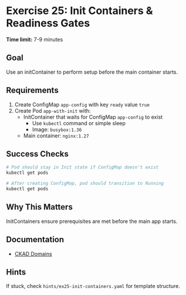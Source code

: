 # Exercise 25: Init Containers & Readiness Gates

**Time limit:** 7-9 minutes

## Goal
Use an initContainer to perform setup before the main container starts.

## Requirements
1. Create ConfigMap `app-config` with key `ready` value `true`
2. Create Pod `app-with-init` with:
   - InitContainer that waits for ConfigMap `app-config` to exist
     - Use `kubectl` command or simple sleep
     - Image: `busybox:1.36`
   - Main container: `nginx:1.27`

## Success Checks
```bash
# Pod should stay in Init state if ConfigMap doesn't exist
kubectl get pods

# After creating ConfigMap, pod should transition to Running
kubectl get pods
```

## Why This Matters
InitContainers ensure prerequisites are met before the main app starts.

## Documentation
- [CKAD Domains](https://training.linuxfoundation.org/certification/certified-kubernetes-application-developer-ckad/)

## Hints
If stuck, check `hints/ex25-init-containers.yaml` for template structure.
